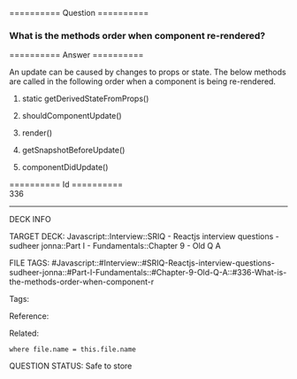 ========== Question ==========  

### What is the methods order when component re-rendered?  

========== Answer ==========  

An update can be caused by changes to props or state. The below methods are
called in the following order when a component is being re-rendered.

1.  static getDerivedStateFromProps()

2.  shouldComponentUpdate()

3.  render()

4.  getSnapshotBeforeUpdate()

5.  componentDidUpdate()

========== Id ==========  
336

---

DECK INFO

TARGET DECK: Javascript::Interview::SRIQ - Reactjs interview questions - sudheer jonna::Part I - Fundamentals::Chapter 9 - Old Q A

FILE TAGS: #Javascript::#Interview::#SRIQ-Reactjs-interview-questions-sudheer-jonna::#Part-I-Fundamentals::#Chapter-9-Old-Q-A::#336-What-is-the-methods-order-when-component-r

Tags:

Reference:

Related:

```dataview
where file.name = this.file.name
```
QUESTION STATUS: Safe to store
